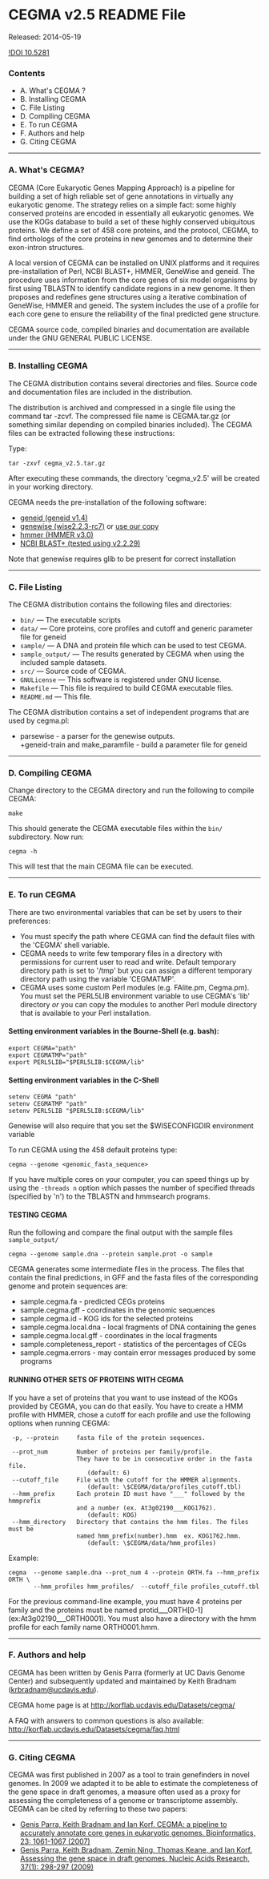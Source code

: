 # CEGMA v2.5 README File #

Released: 2014-05-19

[!DOI 10.5281](https://zenodo.org/badge/4042/KorfLab/CEGMA_v2.png)

### Contents ###

+ A. What's CEGMA ?
+ B. Installing CEGMA
+ C. File Listing
+ D. Compiling CEGMA
+ E. To run CEGMA
+ F. Authors and help
+ G. Citing CEGMA

***************************************

### A. What's CEGMA? ###


CEGMA (Core Eukaryotic Genes Mapping Approach) is a pipeline for building a set
of high reliable set of gene annotations in virtually any eukaryotic genome. The
strategy relies on a simple fact: some highly conserved proteins are encoded in
essentially all eukaryotic genomes. We use the KOGs database to build a set of
these highly conserved ubiquitous proteins. We define a set of 458 core
proteins, and the protocol, CEGMA, to find orthologs of the core proteins in new
genomes and to determine their exon-intron structures.

A local version of CEGMA can be installed on UNIX platforms and it requires
pre-installation of Perl, NCBI BLAST+, HMMER, GeneWise and geneid. The procedure
uses information from the core genes of six model organisms by first using
TBLASTN to identify candidate regions in a new genome. It then proposes and
redefines gene structures using a iterative combination of GeneWise, HMMER and
geneid. The system includes the use of a profile for each core gene to ensure
the reliability of the final predicted gene structure.

CEGMA source code, compiled binaries and documentation are available 
under the GNU GENERAL PUBLIC LICENSE.



***************************************

### B. Installing CEGMA ###


The CEGMA distribution contains several directories and files. Source 
code and documentation files are included in the distribution.

The distribution is archived and compressed in a single file using the
command tar -zcvf. The compressed file name is CEGMA.tar.gz (or
something similar depending on compiled binaries included). The CEGMA
files can be extracted following these instructions:

Type: 

	tar -zxvf cegma_v2.5.tar.gz

After executing these commands, the directory 'cegma_v2.5' will be created 
in your working directory. 

CEGMA needs the pre-installation of the following software:

- [geneid (geneid v1.4)](http://genome.imim.es/software/geneid/)
- [genewise (wise2.2.3-rc7)](http://www.ebi.ac.uk/Wise2/) or [use our copy](http://korflab.ucdavis.edu/Datasets/cegma/wise2.2.3-rc7.tar.gz)
- [hmmer (HMMER v3.0)](http://hmmer.janelia.org/)
- [NCBI BLAST+ (tested using v2.2.29)](ftp://ftp.ncbi.nlm.nih.gov/blast/executables/blast+/LATEST/)

Note that genewise requires glib to be present for correct installation





***************************************

### C. File Listing ###


The CEGMA distribution contains the following files and directories:

+ `bin/` — The executable scripts
+ `data/` — Core proteins, core profiles and cutoff and generic parameter file for geneid
+ `sample/` — A DNA and protein file which can be used to test CEGMA.
+ `sample_output/` — The results generated by CEGMA when using the included sample datasets. 
+ `src/` — Source code of CEGMA.
+ `GNULicense` — This software is registered under GNU license.
+ `Makefile` — This file is required to build CEGMA executable files.
+ `README.md` — This file.

The CEGMA distribution contains a set of independent programs that are
used by cegma.pl:

+ parsewise - a parser for the genewise outputs.  
+geneid-train and make_paramfile - build a parameter file for geneid

***************************************

### D. Compiling CEGMA ###


Change directory to the CEGMA directory and run the following to compile CEGMA:

	make 

This should generate the CEGMA executable files within the `bin/` subdirectory. Now run:

	cegma -h 

This will test that the main CEGMA file can be executed.


***************************************

### E. To run CEGMA ### 


There are two environmental variables that can be set by users to
their preferences:

+ You must specify the path where CEGMA can find the default files with the 'CEGMA' shell 
variable.
+ CEGMA needs to write few temporary files in a directory with permissions for current user 
to read and write. Default temporary directory path is set to '/tmp' but you can assign a 
different temporary directory path using the variable 'CEGMATMP'.
+ CEGMA uses some custom Perl modules (e.g. FAlite.pm, Cegma.pm). You must set the 
PERL5LIB environment variable to use CEGMA's 'lib' directory *or* you can copy the modules 
to another Perl module directory that is available to your Perl installation.

#### Setting environment variables in the Bourne-Shell (e.g. bash):

	export CEGMA="path"
	export CEGMATMP="path"
	export PERL5LIB="$PERL5LIB:$CEGMA/lib"


#### Setting environment variables in the C-Shell

	setenv CEGMA "path"
	setenv CEGMATMP "path"
	setenv PERL5LIB "$PERL5LIB:$CEGMA/lib"

Genewise will also require that you set the $WISECONFIGDIR environment variable



To run CEGMA using the 458 default proteins type:

	cegma --genome <genomic_fasta_sequence>

If you have multiple cores on your computer, you can speed things up by using the 
`-threads n` option which passes the number of specified threads (specified by 'n') 
to the TBLASTN and hmmsearch programs.

#### TESTING CEGMA

Run the following and compare the final output with the sample files `sample_output/`

	cegma --genome sample.dna --protein sample.prot -o sample


CEGMA generates some intermediate files in the process. The files that contain the final 
predictions, in GFF and the fasta files of the corresponding genome and protein sequences are:

+ sample.cegma.fa               - predicted CEGs proteins
+ sample.cegma.gff              - coordinates in the genomic sequences
+ sample.cegma.id               - KOG ids for the selected proteins
+ sample.cegma.local.dna        - local fragments of DNA containing the genes
+ sample.cegma.local.gff        - coordinates in the local fragments
+ sample.completeness_report    - statistics of the percentages of CEGs
+ sample.cegma.errors           - may contain error messages produced by some programs


#### RUNNING OTHER SETS OF PROTEINS WITH CEGMA ####

If you have a set of proteins that you want to use instead of the KOGs provided by CEGMA, 
you can do that easily. You have to create a HMM profile with HMMER, chose a cutoff for 
each profile and use the following options when running CEGMA:

     -p, --protein     fasta file of the protein sequences.

     --prot_num        Number of proteins per family/profile. 
                       They have to be in consecutive order in the fasta file.
                          (default: 6)
     --cutoff_file     File with the cutoff for the HMMER alignments.
                          (default: \$CEGMA/data/profiles_cutoff.tbl) 
     --hmm_prefix      Each protein ID must have "___" followed by the hmmprefix 
                       and a number (ex. At3g02190___KOG1762).
                          (default: KOG)
     --hmm_directory   Directory that contains the hmm files. The files must be
                       named hmm_prefix(number).hmm  ex. KOG1762.hmm.
                          (default: \$CEGMA/data/hmm_profiles)    
Example:

	cegma  --genome sample.dna --prot_num 4 --protein ORTH.fa --hmm_prefix ORTH \
           --hmm_profiles hmm_profiles/  --cutoff_file profiles_cutoff.tbl
 
For the previous command-line example, you must have 4 proteins per family and the proteins 
must be named protid___ORTH[0-1] (ex:At3g02190___ORTH0001). You must also have a directory 
with the hmm profile for each family name ORTH0001.hmm.


***************************************

### F. Authors and help ###


CEGMA has been written by Genis Parra (formerly at UC Davis Genome Center) and subsequently 
updated and maintained by Keith Bradnam (krbradnam@ucdavis.edu).

CEGMA home page is at http://korflab.ucdavis.edu/Datasets/cegma/

A FAQ with answers to common questions is also available: http://korflab.ucdavis.edu/Datasets/cegma/faq.html



***************************************

### G. Citing CEGMA ###


CEGMA was first published in 2007 as a tool to train genefinders in novel genomes. In 2009
we adapted it to be able to estimate the completeness of the gene space in draft genomes,
a measure often used as a proxy for assessing the completeness of a genome or 
transcriptome assembly. CEGMA can be cited by referring to these two papers:

+ [Genis Parra, Keith Bradnam and Ian Korf. CEGMA: a pipeline to accurately annotate core genes 
in eukaryotic genomes. Bioinformatics, 23: 1061-1067 (2007)](http://bioinformatics.oxfordjournals.org/content/23/9/1061.long)
+ [Genis Parra, Keith Bradnam, Zemin Ning, Thomas Keane, and Ian Korf. Assessing the gene space 
in draft genomes. Nucleic Acids Research, 37(1): 298-297 (2009)](http://bioinformatics.oxfordjournals.org/content/23/9/1061.long)
